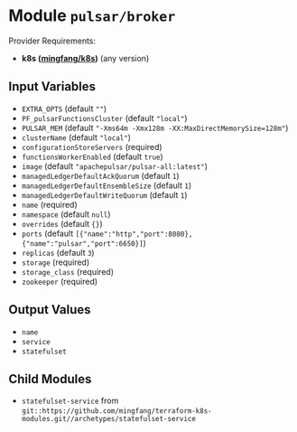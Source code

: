 
# Module `pulsar/broker`

Provider Requirements:
* **k8s ([mingfang/k8s](https://registry.terraform.io/providers/mingfang/k8s/latest))** (any version)

## Input Variables
* `EXTRA_OPTS` (default `""`)
* `PF_pulsarFunctionsCluster` (default `"local"`)
* `PULSAR_MEM` (default `"-Xms64m -Xmx128m -XX:MaxDirectMemorySize=128m"`)
* `clusterName` (default `"local"`)
* `configurationStoreServers` (required)
* `functionsWorkerEnabled` (default `true`)
* `image` (default `"apachepulsar/pulsar-all:latest"`)
* `managedLedgerDefaultAckQuorum` (default `1`)
* `managedLedgerDefaultEnsembleSize` (default `1`)
* `managedLedgerDefaultWriteQuorum` (default `1`)
* `name` (required)
* `namespace` (default `null`)
* `overrides` (default `{}`)
* `ports` (default `[{"name":"http","port":8080},{"name":"pulsar","port":6650}]`)
* `replicas` (default `3`)
* `storage` (required)
* `storage_class` (required)
* `zookeeper` (required)

## Output Values
* `name`
* `service`
* `statefulset`

## Child Modules
* `statefulset-service` from `git::https://github.com/mingfang/terraform-k8s-modules.git//archetypes/statefulset-service`

